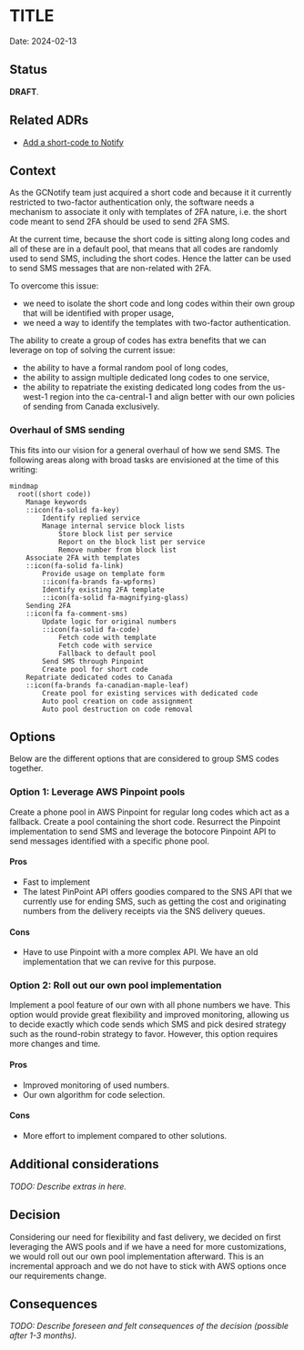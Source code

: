 # TITLE

Date: 2024-02-13

## Status

**DRAFT**.

## Related ADRs

- [Add a short-code to Notify](https://github.com/cds-snc/notification-adr/blob/main/records/2021-09-20.scalibility.notify-short-code.md)

## Context

As the GCNotify team just acquired a short code and because it it currently
restricted to two-factor authentication only, the software needs a mechanism
to associate it only with templates of 2FA nature, i.e. the short code meant
to send 2FA should be used to send 2FA SMS.

At the current time, because the short code is sitting along long codes and all
of these are in a default pool, that means that all codes are randomly used to
send SMS, including the short codes. Hence the latter can be used to send
SMS messages that are non-related with 2FA.

To overcome this issue:

- we need to isolate the short code and long codes within their own group that will be identified with proper usage,
- we need a way to identify the templates with two-factor authentication.

The ability to create a group of codes has extra benefits that we can leverage
on top of solving the current issue:

- the ability to have a formal random pool of long codes,
- the ability to assign multiple dedicated long codes to one service,
- the ability to repatriate the existing dedicated long codes from the us-west-1 region into the ca-central-1 and align better with our own policies of sending from Canada exclusively.

### Overhaul of SMS sending

This fits into our vision for a general overhaul of how we send SMS. The
following areas along with broad tasks are envisioned at the time of this
writing:

```mermaid
mindmap
  root((short code))
    Manage keywords
    ::icon(fa-solid fa-key)
        Identify replied service
        Manage internal service block lists
            Store block list per service
            Report on the block list per service
            Remove number from block list
    Associate 2FA with templates
    ::icon(fa-solid fa-link)
        Provide usage on template form
        ::icon(fa-brands fa-wpforms)
        Identify existing 2FA template
        ::icon(fa-solid fa-magnifying-glass)
    Sending 2FA
    ::icon(fa fa-comment-sms)
        Update logic for original numbers
        ::icon(fa-solid fa-code)
            Fetch code with template
            Fetch code with service
            Fallback to default pool
        Send SMS through Pinpoint
        Create pool for short code
    Repatriate dedicated codes to Canada
    ::icon(fa-brands fa-canadian-maple-leaf)
        Create pool for existing services with dedicated code
        Auto pool creation on code assignment
        Auto pool destruction on code removal
```

## Options

Below are the different options that are considered to group SMS codes
together.

### Option 1: Leverage AWS Pinpoint pools

Create a phone pool in AWS Pinpoint for regular long codes which act as a
fallback. Create a pool containing the short code. Resurrect the Pinpoint
implementation to send SMS and leverage the botocore Pinpoint API to send
messages identified with a specific phone pool.

#### Pros

- Fast to implement
- The latest PinPoint API offers goodies compared to the SNS API that we currently use for ending SMS, such as getting the cost and originating numbers from the delivery receipts via the SNS delivery queues.

#### Cons

- Have to use Pinpoint with a more complex API. We have an old implementation that we can revive for this purpose.

### Option 2: Roll out our own pool implementation

Implement a pool feature of our own with all phone numbers we have. This option
would provide great flexibility and improved monitoring, allowing us to decide
exactly which code sends which SMS and pick desired strategy such as the
round-robin strategy to favor. However, this option requires more changes and
time.

#### Pros

- Improved monitoring of used numbers.
- Our own algorithm for code selection.

#### Cons

- More effort to implement compared to other solutions.

## Additional considerations

_TODO: Describe extras in here._

## Decision

Considering our need for flexibility and fast delivery, we decided on first
leveraging the AWS pools and if we have a need for more customizations, we
would roll out our own pool implementation afterward. This is an incremental
approach and we do not have to stick with AWS options once our requirements
change.

## Consequences

_TODO: Describe foreseen and felt consequences of the decision (possible after 1-3 months)._
